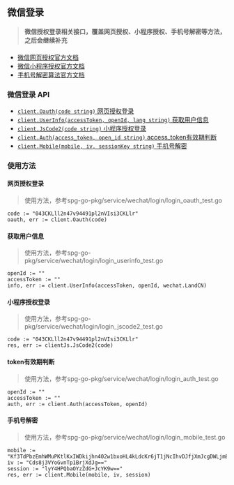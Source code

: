 ## 微信登录

>#### 微信授权登录相关接口，覆盖网页授权、小程序授权、手机号解密等方法，之后会继续补充

- [微信网页授权官方文档](https://developers.weixin.qq.com/doc/offiaccount/OA_Web_Apps/Wechat_webpage_authorization.html)
- [微信小程序授权官方文档](https://developers.weixin.qq.com/miniprogram/dev/framework/open-ability/login.html)
- [手机号解密算法官方文档](https://developers.weixin.qq.com/miniprogram/dev/framework/open-ability/signature.html)

### 微信登录 API

* [`client.Oauth(code string)` 网页授权登录](#网页授权登录)
* [`client.UserInfo(accessToken, openId, lang string)` 获取用户信息](#获取用户信息)
* [`client.JsCode2(code string)` 小程序授权登录](#小程序授权登录)
* [`client.Auth(access_token, open_id string)` access_token有效期判断](#token有效期判断)
* [`client.Mobile(mobile, iv, sessionKey string)` 手机号解密](#手机号解密)

### 使用方法

#### 网页授权登录

>使用方法，参考spg-go-pkg/service/wechat/login/login_oauth_test.go

````
code := "043CKLll2n47v94491pl2nVIsi3CKLlr"
oauth, err := client.Oauth(code)
````

#### 获取用户信息

>使用方法，参考spg-go-pkg/service/wechat/login/login_userinfo_test.go

````
openId := ""
accessToken := ""
info, err := client.UserInfo(accessToken, openId, wechat.LandCN)
````

#### 小程序授权登录

>使用方法，参考spg-go-pkg/service/wechat/login/login_jscode2_test.go

````
code := "043CKLll2n47v94491pl2nVIsi3CKLlr"
res, err := clientJs.JsCode2(code)
````

#### token有效期判断

>使用方法，参考spg-go-pkg/service/wechat/login/login_auth_test.go

````
openId := ""
accessToken := ""
auth, err := client.Auth(accessToken, openId)
````

#### 手机号解密

>使用方法，参考spg-go-pkg/service/wechat/login/login_mobile_test.go

````
mobile := "Kf3TdPbzEmhWMuPKtlKxIWDkijhn402w1bxoHL4kLdcKr6jT1jNcIhvDJfjXmJcgDWLjmBiIGJ5acUuSvxLws3WgAkERmtTuiCG10CKLsJiR+AXVk7B2TUQzsq88YVilDz/YAN3647REE7glGmeBPfvUmdbfDzhL9BzvEiuRhABuCYyTMz4iaM8hFjbLB1caaeoOlykYAFMWC5pZi9P8uw=="
iv := "Cds8j3VYoGvnTp1BrjXdJg=="
session := "lyY4HPQbaOYzZdG+JcYK9w=="
res, err := client.Mobile(mobile, iv, session)
````